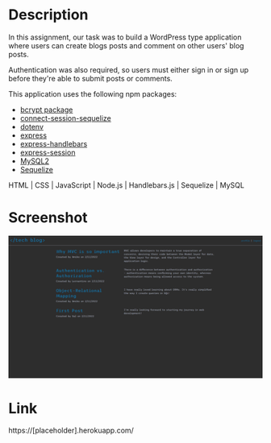 # Description

In this assignment, our task was to build a WordPress type application where users can create blogs posts and comment on other users' blog posts.

Authentication was also required, so users must either sign in or sign up before they're able to submit posts or comments.

This application uses the following npm packages:

- [bcrypt package](https://www.npmjs.com/package/bcrypt)
- [connect-session-sequelize](https://www.npmjs.com/package/connect-session-sequelize)
- [dotenv](https://www.npmjs.com/package/dotenv)
- [express](https://www.npmjs.com/package/express)
- [express-handlebars](https://www.npmjs.com/package/express-handlebars)
- [express-session](https://www.npmjs.com/package/express-session)
- [MySQL2](https://www.npmjs.com/package/mysql2)
- [Sequelize](https://www.npmjs.com/package/sequelize)

HTML | CSS | JavaScript | Node.js | Handlebars.js | Sequelize | MySQL

# Screenshot

![Screenshot of webpage](./images/homework-readme.png)

# Link

https://[placeholder].herokuapp.com/
